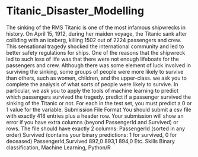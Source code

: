 # Titanic_Disaster_Modelling
The sinking of the RMS Titanic is one of the most infamous shipwrecks in history.  On April 15, 1912, during her maiden voyage, the Titanic sank after colliding with an iceberg, killing 1502 out of 2224 passengers and crew. This sensational tragedy shocked the international community and led to better safety regulations for ships.  One of the reasons that the shipwreck led to such loss of life was that there were not enough lifeboats for the passengers and crew. Although there was some element of luck involved in surviving the sinking, some groups of people were more likely to survive than others, such as women, children, and the upper-class.  we ask you to complete the analysis of what sorts of people were likely to survive. In particular, we ask you to apply the tools of machine learning to predict which passengers survived the tragedy.  predict if a passenger survived the sinking of the Titanic or not.  For each in the test set, you must predict a 0 or 1 value for the variable.  Submission File Format You should submit a csv file with exactly 418 entries plus a header row. Your submission will show an error if you have extra columns (beyond PassengerId and Survived) or rows.  The file should have exactly 2 columns:  PassengerId (sorted in any order) Survived (contains your binary predictions: 1 for survived, 0 for deceased) PassengerId,Survived  892,0  893,1  894,0  Etc.  Skills Binary classification, Machine Learning, Python/R
